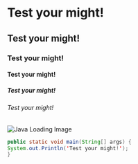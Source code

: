 # Test your might!
## Test your might!
### Test your might!
#### Test your might!
##### Test your might!
###### Test your might!
![Java Loading Image](https://i.stack.imgur.com/9szmc.jpg)

```java
public static void main(String[] args) {
System.out.Println('Test your might!');
}
```
